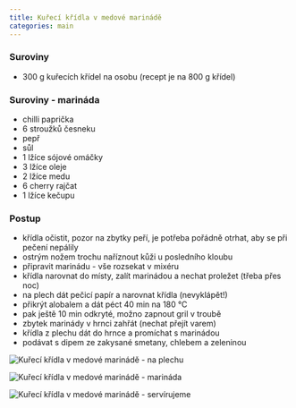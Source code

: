 ```yaml
---
title: Kuřecí křídla v medové marinádě
categories: main
---
```


### Suroviny
- 300 g kuřecích křídel na osobu (recept je na 800 g křídel)

### Suroviny - marináda
- chilli paprička
- 6 stroužků česneku
- pepř
- sůl
- 1 lžíce sójové omáčky
- 3 lžíce oleje
- 2 lžíce medu
- 6 cherry rajčat
- 1 lžíce kečupu


### Postup
- křídla očistit, pozor na zbytky peří, je potřeba pořádně otrhat, aby se při pečení nepálily
- ostrým nožem trochu naříznout kůži u posledního kloubu
- připravit marinádu - vše rozsekat v mixéru
- křídla narovnat do místy, zalít marinádou a nechat proležet (třeba přes noc)
- na plech dát pečicí papír a narovnat křídla (nevyklápět!)
- přikrýt alobalem a dát péct 40 min na 180 °C
- pak ještě 10 min odkryté, možno zapnout gril v troubě
- zbytek marinády v hrnci zahřát (nechat přejít varem)
- křídla z plechu dát do hrnce a promíchat s marinádou
- podávat s dipem ze zakysané smetany, chlebem a zeleninou

![Kuřecí křídla v medové marinádě - na plechu](/fotky/kureci-kridla-v-medove-marinade-1.jpg)

![Kuřecí křídla v medové marinádě - marináda](/fotky/kureci-kridla-v-medove-marinade-2.jpg)

![Kuřecí křídla v medové marinádě - servírujeme](/fotky/kureci-kridla-v-medove-marinade-3.jpg)
